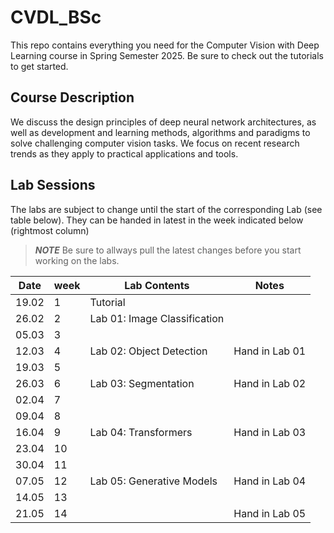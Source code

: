 # CVDL_BSc

This repo contains everything you need for the Computer Vision with Deep
Learning course in Spring Semester 2025. Be sure to check out the tutorials to
get started.

## Course Description
We discuss the design principles of deep neural network architectures, as well
as development and learning methods, algorithms and paradigms to solve
challenging computer vision tasks. We focus on recent research trends as they
apply to practical applications and tools.

## Lab Sessions
The labs are subject to change until the start of the corresponding Lab (see
table below). They can be handed in latest in the week indicated below
(rightmost column)

> **_NOTE_**
> Be sure to allways pull the latest changes before you start working on the labs.

| Date  | week | Lab Contents                 | Notes          |
| ----- | ---- | ---------------------------- | -------------- |
| 19.02 | 1    | Tutorial                     |                |
| 26.02 | 2    | Lab 01: Image Classification |                |
| 05.03 | 3    |                              |                |
| 12.03 | 4    | Lab 02: Object Detection     | Hand in Lab 01 |
| 19.03 | 5    |                              |                |
| 26.03 | 6    | Lab 03: Segmentation         | Hand in Lab 02 |
| 02.04 | 7    |                              |                |
| 09.04 | 8    |                              |                |
| 16.04 | 9    | Lab 04: Transformers         | Hand in Lab 03 |
| 23.04 | 10   |                              |                |
| 30.04 | 11   |                              |                |
| 07.05 | 12   | Lab 05: Generative Models    | Hand in Lab 04 |
| 14.05 | 13   |                              |                |
| 21.05 | 14   |                              | Hand in Lab 05 |

